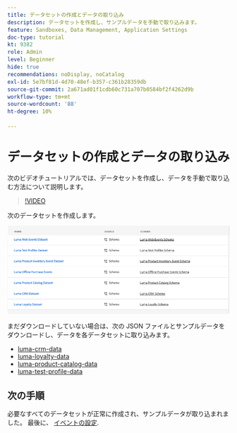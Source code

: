 ```yaml
---
title: データセットの作成とデータの取り込み
description: データセットを作成し、サンプルデータを手動で取り込みます。
feature: Sandboxes, Data Management, Application Settings
doc-type: tutorial
kt: 9382
role: Admin
level: Beginner
hide: true
recommendations: noDisplay, noCatalog
exl-id: 5e7bf81d-4d70-48ef-b357-c361b28359db
source-git-commit: 2a671ad01f1cdb60c731a707b0584bf2f4262d9b
workflow-type: tm+mt
source-wordcount: '88'
ht-degree: 10%

---
```


# データセットの作成とデータの取り込み

次のビデオチュートリアルでは、データセットを作成し、データを手動で取り込む方法について説明します。

>[!VIDEO](https://video.tv.adobe.com/v/334293?quality=12)

次のデータセットを作成します。

![データセットの作成](/help/tutorial-configure-a-training-sandbox/assets/datasets.png)

まだダウンロードしていない場合は、次の JSON ファイルとサンプルデータをダウンロードし、データを各データセットに取り込みます。

* [luma-crm-data](/help/tutorial-configure-a-training-sandbox/assets/luma-data/luma-crm-data.json)
* [luma-loyalty-data](/help/tutorial-configure-a-training-sandbox/assets/luma-data/luma-loyalty-data.json)
* [luma-product-catalog-data](/help/tutorial-configure-a-training-sandbox/assets/luma-data/luma-product-catalog-data.json)
* [luma-test-profile-data](/help/tutorial-configure-a-training-sandbox/assets/luma-data/luma-test-profiles-data.json)

## 次の手順

必要なすべてのデータセットが正常に作成され、サンプルデータが取り込まれました。 最後に、 [イベントの設定](/help/tutorial-configure-a-training-sandbox/configure-events.md).
